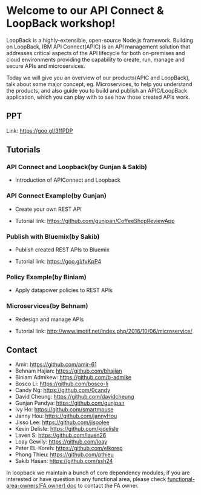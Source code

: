# Welcome to our API Connect & LoopBack workshop!

LoopBack is a highly-extensible, open-source Node.js framework. Building on LoopBack, IBM API Connect(APIC) is an API management solution that addresses critical aspects of the API lifecycle for both on-premises and cloud environments providing the capability to create, run, manage and secure APIs and microservices. 

Today we will give you an overview of our products(APIC and LoopBack), talk about some major concept, eg. Microservices, to help you understand the products, and also guide you to build and publish an APIC/LoopBack application, which you can play with to see how those created APIs work.

## PPT

Link: https://goo.gl/3ffPDP


## Tutorials

### API Connect and Loopback(by Gunjan & Sakib)

  - Introduction of APIConnect and Loopback

### API Connect Example(by Gunjan)

  - Create your own REST API

  - Tutorial link: https://github.com/gunjpan/CoffeeShopReviewApp 

### Publish with Bluemix(by Sakib)

  - Publish created REST APIs to Bluemix

  - Tutorial link: https://goo.gl/fvKpP4

### Policy Example(by Biniam)

  - Apply datapower policies to REST APIs

### Microservices(by Behnam)

  - Redesign and manage APIs

  - Tutorial link: http://www.imotif.net/index.php/2016/10/06/microservice/ 


## Contact

- Amir: https://github.com/amir-61
- Behnam Hajian: https://github.com/bhajian
- Biniam Admikew: https://github.com/b-admike
- Bosco Li: https://github.com/bosco-li
- Candy Ng: https://github.com/0candy
- David Cheung: https://github.com/davidcheung
- Gunjan Pandya: https://github.com/gunjpan
- Ivy Ho: https://github.com/smartmouse
- Janny Hou: https://github.com/jannyHou
- Jisso Lee: https://github.com/jisoolee
- Kevin Delisle: https://github.com/kjdelisle
- Laven S: https://github.com/laven26
- Loay Gewily: https://github.com/loay
- Peter EL-Koreh: https://github.com/elkorep
- Phong Thieu: https://github.com/pthieu
- Sakib Hasan: https://github.com/ssh24


In loopback we maintain a bunch of core dependency modules, if you are interested or have question in any functional area, please check [functional-area-owners(FA owner) doc](http://loopback.io/doc/en/contrib/functional-area-owners.html) to contact the FA owner.
